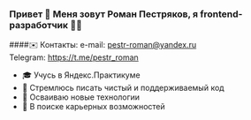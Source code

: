 ### Привет 👋 Меня зовут Роман Пестряков, я frontend-разработчик 👨‍💻
####✉️ Контакты:
e-mail: pestr-roman@yandex.ru</br>
Telegram: https://t.me/pestr_roman</br>

- 🎓 Учусь в Яндекс.Практикуме
- 💎 Стремлюсь писать чистый и поддерживаемый код
- 🚀 Осваиваю новые технологии
- 💼 В поиске карьерных возможностей
